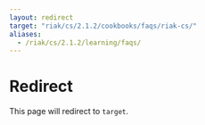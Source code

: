```yaml
---
layout: redirect
target: "riak/cs/2.1.2/cookbooks/faqs/riak-cs/"
aliases:
  - /riak/cs/2.1.2/learning/faqs/
---
```


# Redirect

This page will redirect to `target`.
